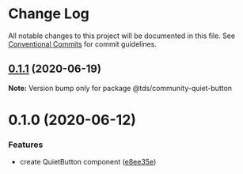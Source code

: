 # Change Log

All notable changes to this project will be documented in this file.
See [Conventional Commits](https://conventionalcommits.org) for commit guidelines.

## [0.1.1](https://github.com/telus/tds-community/compare/@tds/community-quiet-button@0.1.0...@tds/community-quiet-button@0.1.1) (2020-06-19)

**Note:** Version bump only for package @tds/community-quiet-button





# 0.1.0 (2020-06-12)


### Features

* create QuietButton component ([e8ee35e](https://github.com/telus/tds-community/commit/e8ee35e73bd23978f2c8aebfe7ed62176ca9f4f2))
